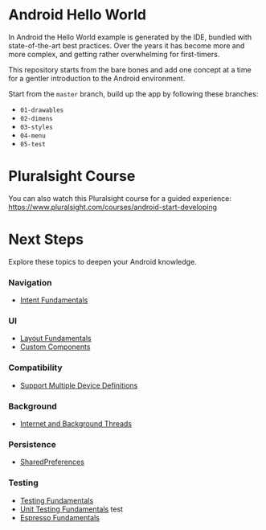 # Android Hello World

In Android the Hello World example is generated by the IDE, bundled with state-of-the-art best
practices. Over the years it has become more and more complex, and getting rather overwhelming for
first-timers.

This repository starts from the bare bones and add one concept at a time for a gentler introduction
to the Android environment.

Start from the `master` branch, build up the app by following these branches:

  * `01-drawables`
  * `02-dimens`
  * `03-styles`
  * `04-menu`
  * `05-test`

# Pluralsight Course

You can also watch this Pluralsight course for a guided experience:  
https://www.pluralsight.com/courses/android-start-developing

# Next Steps

Explore these topics to deepen your Android knowledge.

### Navigation

  * [Intent Fundamentals](https://www.pluralsight.com/courses/android-fundamentals-intents)

### UI

  * [Layout Fundamentals](http://pluralsight.com/courses/android-layout-fundamentals)
  * [Custom Components](http://pluralsight.com/courses/android-custom-components)

### Compatibility

  * [Support Multiple Device Definitions](http://developer.android.com/training/basics/supporting-devices/index.html)

### Background

  * [Internet and Background Threads](https://guides.codepath.com/android/Sending-and-Managing-Network-Requests)

### Persistence

  * [SharedPreferences](http://developer.android.com/training/basics/data-storage/shared-preferences.html)

### Testing

  * [Testing Fundamentals](http://developer.android.com/training/testing.html)
  * [Unit Testing Fundamentals](http://developer.android.com/training/testing/unit-testing/index.html)
test
  * [Espresso Fundamentals](https://google.github.io/android-testing-support-library/docs/espresso/index.html)
